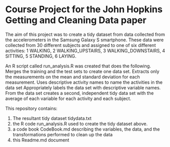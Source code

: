 # Course Project for the John Hopkins Getting and Cleaning Data paper

The aim of this project was to create a tidy dataset from data collected from the accelerometers in the Samsung Galaxy S smartphone. These data were collected from 30 different subjects and assigned to one of six different activities: 1 WALKING, 2 WALKING_UPSTAIRS, 3 WALKING_DOWNSTAIRS, 4 SITTING, 5 STANDING, 6 LAYING.

An R script called run_analysis.R was created that does the following. 
Merges the training and the test sets to create one data set.
Extracts only the measurements on the mean and standard deviation for each measurement. 
Uses descriptive activity names to name the activities in the data set
Appropriately labels the data set with descriptive variable names. 
From the data set creates a second, independent tidy data set with the average of each variable for each activity and each subject. 

This repository contains:
1) The resultant tidy dataset tidydata.txt
2) the R code run_analysis.R  used to create the tidy dataset above.
3) a code book CodeBook.md  describing the variables, the data, and the  transformations performed to clean up the data
4) this Readme.md document


